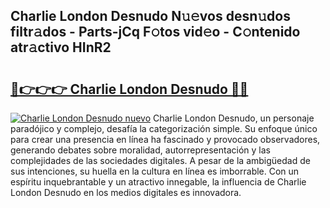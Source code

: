## Charlie London Desnudo N𝚞𝚎vos desn𝚞dos filtr𝚊dos - Parts-jCq F𝚘tos vid𝚎o - C𝚘ntenido atr𝚊ctivo HInR2

# <h2><a href="http://mb170v.tromn.icu/?c=Charlie+London+Desnudo">🔗👉👉👉 Charlie London Desnudo 🔗🔗</a></h2>

[![Charlie London Desnudo nuevo](https://i.imgur.com/pEAQMta.gif)](http://mb170v.tromn.icu/?c=Charlie+London+Desnudo)
Charlie London Desnudo, un personaje paradójico y complejo, desafía la categorización simple. Su enfoque único para crear una presencia en línea ha fascinado y provocado observadores, generando debates sobre moralidad, autorrepresentación y las complejidades de las sociedades digitales. A pesar de la ambigüedad de sus intenciones, su huella en la cultura en línea es imborrable. Con un espíritu inquebrantable y un atractivo innegable, la influencia de Charlie London Desnudo en los medios digitales es innovadora.
